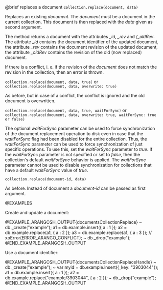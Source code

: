 

@brief replaces a document
`collection.replace(document, data)`

Replaces an existing *document*. The *document* must be a document in
the current collection. This document is then replaced with the
*data* given as second argument.

The method returns a document with the attributes *_id*, *_rev* and
*{_oldRev*.  The attribute *_id* contains the document identifier of the
updated document, the attribute *_rev* contains the document revision of
the updated document, the attribute *_oldRev* contains the revision of
the old (now replaced) document.

If there is a conflict, i. e. if the revision of the *document* does not
match the revision in the collection, then an error is thrown.

`collection.replace(document, data, true)` or
`collection.replace(document, data, overwrite: true)`

As before, but in case of a conflict, the conflict is ignored and the old
document is overwritten.

`collection.replace(document, data, true, waitForSync)` or
`collection.replace(document, data, overwrite: true, waitForSync: true or false)`

The optional *waitForSync* parameter can be used to force
synchronization of the document replacement operation to disk even in case
that the *waitForSync* flag had been disabled for the entire collection.
Thus, the *waitForSync* parameter can be used to force synchronization
of just specific operations. To use this, set the *waitForSync* parameter
to *true*. If the *waitForSync* parameter is not specified or set to
*false*, then the collection's default *waitForSync* behavior is
applied. The *waitForSync* parameter cannot be used to disable
synchronization for collections that have a default *waitForSync* value
of *true*.

`collection.replace(document-id, data)`

As before. Instead of document a *document-id* can be passed as
first argument.

@EXAMPLES

Create and update a document:

@EXAMPLE_ARANGOSH_OUTPUT{documentsCollectionReplace}
~ db._create("example");
  a1 = db.example.insert({ a : 1 });
  a2 = db.example.replace(a1, { a : 2 });
  a3 = db.example.replace(a1, { a : 3 }); // xpError(ERROR_ARANGO_CONFLICT);
~ db._drop("example");
@END_EXAMPLE_ARANGOSH_OUTPUT

Use a document identifier:

@EXAMPLE_ARANGOSH_OUTPUT{documentsCollectionReplaceHandle}
~ db._create("example");
~ var myid = db.example.insert({_key: "3903044"});
  a1 = db.example.insert({ a : 1 });
  a2 = db.example.replace("example/3903044", { a : 2 });
~ db._drop("example");
@END_EXAMPLE_ARANGOSH_OUTPUT


